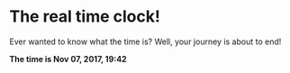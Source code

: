 # The real time clock!

Ever wanted to know what the time is? Well, your journey is about to end!

**The time is Nov 07, 2017, 19:42**